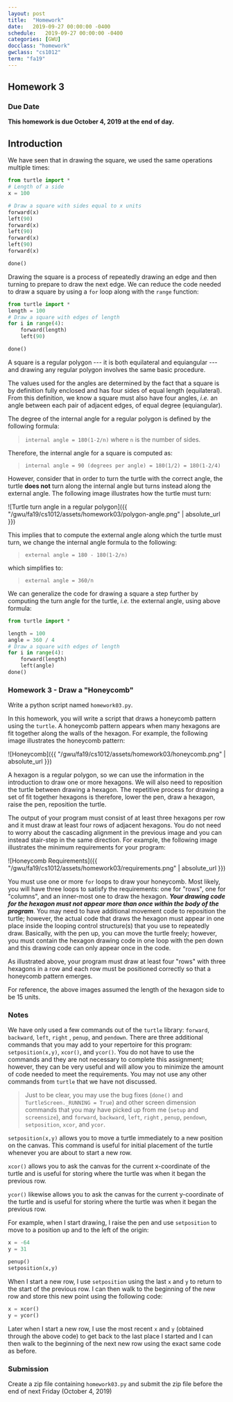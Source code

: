 ```yaml
---
layout: post
title:  "Homework"
date:   2019-09-27 00:00:00 -0400
schedule:   2019-09-27 00:00:00 -0400
categories: [GWU]
docclass: "homework"
gwclass: "cs1012"
term: "fa19"
---
```

<head>
  <link href="/css/syntax.css" rel="stylesheet">
</head>

## Homework 3

### Due Date
**This homework is due October 4, 2019 at the end of day.**

## Introduction
We have seen that in drawing the square, we used the same operations multiple times:

```python
from turtle import *
# Length of a side
x = 100

# Draw a square with sides equal to x units
forward(x)
left(90)
forward(x)
left(90)
forward(x)
left(90)
forward(x)

done()
```

Drawing the square is a process of repeatedly drawing an edge and then turning to prepare to draw the next edge.  We can reduce the code needed to draw a square by using a ```for``` loop along with the ```range``` function:
```python
from turtle import *
length = 100
# Draw a square with edges of length
for i in range(4):
    forward(length)
    left(90)

done()
```
A square is a regular polygon --- it is both equilateral and equiangular --- and drawing any regular polygon involves the same basic procedure.

The values used for the angles are determined by the fact that a square is by definition fully enclosed and has four sides of equal length (equilateral).  From this definition, we know a square must also have four angles, _i.e._ an angle between each pair of adjacent edges, of equal degree (equiangular).

The degree of the internal angle for a regular polygon is defined by the following formula:

>```internal angle = 180(1-2/n)``` where ```n``` is the number of sides.

Therefore, the internal angle for a square is computed as:

>```internal angle = 90 (degrees per angle) = 180(1/2) = 180(1-2/4)```

However, consider that in order to turn the turtle with the correct angle, the turtle **does not** turn along the internal angle but turns instead along the external angle.  The following image illustrates how the turtle must turn:

![Turtle turn angle in a regular polygon]({{ "/gwu/fa19/cs1012/assets/homework03/polygon-angle.png" | absolute_url }})

This implies that to compute the external angle along which the turtle must turn, we change the internal angle formula to the following:

 >```external angle = 180 - 180(1-2/n)```

 which simplifies to:

 >```external angle = 360/n```

We can generalize the code for drawing a square a step further by computing the turn angle for the turtle, _i.e._ the external angle, using above formula:
```python
from turtle import *

length = 100
angle = 360 / 4
# Draw a square with edges of length
for i in range(4):
    forward(length)
    left(angle)
done()
```

### Homework 3 - Draw a "Honeycomb"
Write a python script named ```homework03.py```.

In this homework, you will write a script that draws a honeycomb pattern using the ```turtle```.  A honeycomb pattern appears when many hexagons are fit together along the walls of the hexagon.  For example, the following image illustrates the honeycomb pattern:

![Honeycomb]({{ "/gwu/fa19/cs1012/assets/homework03/honeycomb.png" | absolute_url }})

A hexagon is a regular polygon, so we can use the information in the introduction to draw one or more hexagons.  We will also need to reposition the turtle between drawing a hexagon.  The repetitive process for drawing a set of fit together hexagons is therefore, lower the pen, draw a hexagon, raise the pen, reposition the turtle.

The output of your program must consist of at least three hexagons per row and it must draw at least four rows of adjacent hexagons.  You do not need to worry about the cascading alignment in the previous image and you can instead stair-step in the same direction.  For example, the following image illustrates the minimum requirements for your program:

![Honeycomb Requirements]({{ "/gwu/fa19/cs1012/assets/homework03/requirements.png" | absolute_url }})

You must use one or more ```for``` loops to draw your honeycomb.  Most likely, you will have three loops to satisfy the requirements: one for "rows", one for "columns", and an inner-most one to draw the hexagon.  _**Your drawing code for the hexagon must not appear more than once within the body of the program**_.  You may need to have additional movement code to reposition the turtle; however, the actual code that draws the hexagon must appear in one place inside the looping control structure(s) that you use to repeatedly draw.  Basically, with the pen up, you can move the turtle freely; however, you must contain the hexagon drawing code in one loop with the pen down and this drawing code can only appear once in the code.

As illustrated above, your program must draw at least four "rows" with three hexagons in a row and each row must be positioned correctly so that a honeycomb pattern emerges.  

For reference, the above images assumed the length of the hexagon side to be 15 units.

### Notes
We have only used a few commands out of the ```turtle``` library: ```forward```, ```backward```, ```left```, ```right``` , ```penup```, and ```pendown```.  There are three additional commands that you may add to your repertoire for this program: ```setposition(x,y)```, ```xcor()```, and ```ycor()```.  You do not have to use the commands and they are not necessary to complete this assignment; however, they can be very useful and will allow you to minimize the amount of code needed to meet the requirements.  You may not use any other commands from ```turtle``` that we have not discussed.

> Just to be clear, you may use the bug fixes (```done()``` and ```TurtleScreen._RUNNING = True```) and other screen dimension commands that you may have picked up from me (```setup``` and ```screensize```), and ```forward```, ```backward```, ```left```, ```right``` , ```penup```, ```pendown```, ```setposition```, ```xcor```, and ```ycor```.  

```setposition(x,y)``` allows you to move a turtle immediately to a new position on the canvas.  This command is useful for initial placement of the turtle whenever you are about to start a new row.

```xcor()``` allows you to ask the canvas for the current x-coordinate of the turtle and is useful for storing where the turtle was when it began the previous row.   

```ycor()``` likewise allows you to ask the canvas for the current y-coordinate of the turtle and is useful for storing where the turtle was when it began the previous row.   

For example, when I start drawing, I raise the pen and use ```setposition``` to move to a position up and to the left of the origin:
```python
x = -64
y = 31

penup()
setposition(x,y)
```

When I start a new row, I use ```setposition``` using the last ```x``` and ```y``` to return to the start of the previous row.  I can then walk to the beginning of the new row and store this new point using the following code:
```python
x = xcor()
y = ycor()
```
Later when I start a new row, I use the most recent ```x``` and ```y``` (obtained through the above code) to get back to the last place I started and I can then walk to the beginning of the next new row using the exact same code as before.
### Submission

Create a zip file containing ```homework03.py``` and submit the zip file before the end of next Friday (October 4, 2019)  
